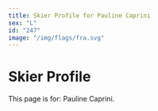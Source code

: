 ```yaml
---
title: Skier Profile for Pauline Caprini
sex: "L"
id: "247"
image: "/img/flags/fra.svg" 
---
```


# Skier Profile

This page is for: Pauline Caprini.
    